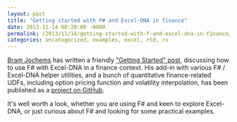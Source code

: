 ```yaml
---
layout: post
title: "Getting started with F# and Excel-DNA in finance"
date: 2013-11-14 00:20:00 -0000
permalink: /2013/11/14/getting-started-with-f-and-excel-dna-in-finance/
categories: uncategorized, examples, excel, rtd, rx
---
```

[Bram Jochems][bramjochems] has written a friendly ["Getting Started" post][getting-started], discussing how to use F# with Excel-DNA in a finance context. His add-in with various F# / Excel-DNA helper utilities, and a bunch of quantitative finance-related UDFs, including option pricing function and volatility interpolation, has been published as a [project on GitHub][myexcellib].

It's well worth a look, whether you are using F# and keen to explore Excel-DNA, or just curious about F# and looking for some practical examples.

[bramjochems]: http://bramjochems.com
[getting-started]: http://bramjochems.com/blog/2013/10/example-f-exceldna/
[myexcellib]: https://github.com/bramjochems/MyExcelLib
